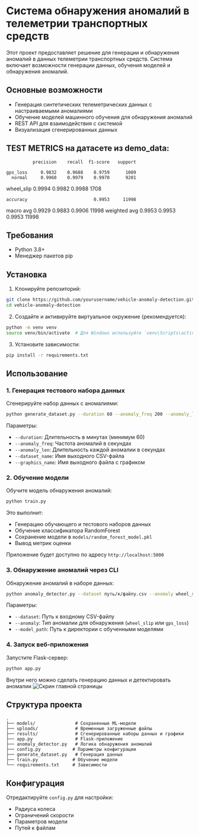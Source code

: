 # Система обнаружения аномалий в телеметрии транспортных средств

Этот проект предоставляет решение для генерации и обнаружения аномалий в данных телеметрии транспортных средств. Система включает возможности генерации данных, обучения моделей и обнаружения аномалий.

## Основные возможности

- Генерация синтетических телеметрических данных с настраиваемыми аномалиями
- Обучение моделей машинного обучения для обнаружения аномалий
- REST API для взаимодействия с системой
- Визуализация сгенерированных данных


## TEST METRICS на датасете из demo_data:

              precision    recall  f1-score   support

    gps_loss     0.9832    0.9688    0.9759      1089
      normal     0.9960    0.9979    0.9970      9201
  wheel_slip     0.9994    0.9982    0.9988      1708

    accuracy                         0.9953     11998
   macro avg     0.9929    0.9883    0.9906     11998
weighted avg     0.9953    0.9953    0.9953     11998

## Требования

- Python 3.8+
- Менеджер пакетов pip

## Установка

1. Клонируйте репозиторий:
```bash
git clone https://github.com/yourusername/vehicle-anomaly-detection.git
cd vehicle-anomaly-detection
```

2. Создайте и активируйте виртуальное окружение (рекомендуется):
```bash
python -m venv venv
source venv/bin/activate  # Для Windows используйте `venv\Scripts\activate`
```

3. Установите зависимости:
```bash
pip install -r requirements.txt
```

## Использование

### 1. Генерация тестового набора данных

Сгенерируйте набор данных с аномалиями:
```bash
python generate_dataset.py --duration 60 --anomaly_freq 200 --anomaly_len 60 --dataset_name dataset.csv --graphics_name plot.png
```

Параметры:
- `--duration`: Длительность в минутах (минимум 60)
- `--anomaly_freq`: Частота аномалий в секундах
- `--anomaly_len`: Длительность каждой аномалии в секундах
- `--dataset_name`: Имя выходного CSV-файла
- `--graphics_name`: Имя выходного файла с графиком

### 2. Обучение модели

Обучите модель обнаружения аномалий:
```bash
python train.py
```

Это выполнит:
- Генерацию обучающего и тестового наборов данных
- Обучение классификатора RandomForest
- Сохранение модели в `models/random_forest_model.pkl`
- Вывод метрик оценки


Приложение будет доступно по адресу `http://localhost:5000`

### 3. Обнаружение аномалий через CLI

Обнаружение аномалий в наборе данных:
```bash
python anomaly_detector.py --dataset путь/к/файлу.csv --anomaly wheel_slip --model_path models
```

Параметры:
- `--dataset`: Путь к входному CSV-файлу
- `--anomaly`: Тип аномалии для обнаружения (`wheel_slip` или `gps_loss`)
- `--model_path`: Путь к директории с обученными моделями

### 4. Запуск веб-приложения

Запустите Flask-сервер:
```bash
python app.py
```
Внутри него можно сделать генерацию данных и детектировать аномалии
![Скрин главной страницы](flask-photo.png)
## Структура проекта

```
.
├── models/               # Сохраненные ML-модели
├── uploads/              # Временные загруженные файлы
├── results/              # Сгенерированные наборы данных и графики
├── app.py                # Flask-приложение
├── anomaly_detector.py   # Логика обнаружения аномалий
├── config.py            # Параметры конфигурации
├── generate_dataset.py   # Генерация данных
├── train.py             # Обучение модели
└── requirements.txt     # Зависимости
```

## Конфигурация

Отредактируйте `config.py` для настройки:
- Радиуса колеса
- Ограничений скорости
- Параметров модели
- Путей к файлам


